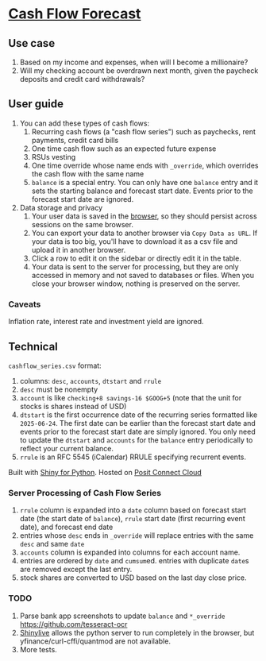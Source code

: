 # [Cash Flow Forecast](https://xiruizhao-cf.share.connect.posit.cloud)

## Use case

1.  Based on my income and expenses, when will I become a millionaire?
2.  Will my checking account be overdrawn next month, given the paycheck deposits and credit card withdrawals?

## User guide

1.  You can add these types of cash flows:
    1.  Recurring cash flows (a "cash flow series") such as paychecks, rent payments, credit card bills
    2.  One time cash flow such as an expected future expense
    3.  RSUs vesting
    4.  One time override whose name ends with `_override`, which overrides the cash flow with the same name
    5.  `balance` is a special entry. You can only have one `balance` entry and it sets the starting balance and forecast start date. Events prior to the forecast start date are ignored.
2.  Data storage and privacy
    1.  Your user data is saved in the [browser](https://en.wikipedia.org/wiki/Web_storage), so they should persist across sessions on the same browser.
    2.  You can export your data to another browser via `Copy Data as URL`. If your data is too big, you'll have to download it as a csv file and upload it in another browser.
    3.  Click a row to edit it on the sidebar or directly edit it in the table.
    4.  Your data is sent to the server for processing, but they are only accessed in memory and not saved to databases or files. When you close your browser window, nothing is preserved on the server.


### Caveats

Inflation rate, interest rate and investment yield are ignored.

## Technical

`cashflow_series.csv` format:

1.  columns: `desc`, `accounts`, `dtstart` and `rrule`
2.  `desc` must be nonempty
3.  `account` is like `checking+8 savings-16 $GOOG+5` (note that the unit for stocks is shares instead of USD)
4.  `dtstart` is the first occurrence date of the recurring series formatted like `2025-06-24`. The first date can be earlier than the forecast start date and events prior to the forecast start date are simply ignored. You only need to update the `dtstart` and `accounts` for the `balance` entry periodically to reflect your current balance.
5.  `rrule` is an RFC 5545 (iCalendar) RRULE specifying recurrent events.

Built with [Shiny for Python](https://shiny.posit.co/py/). Hosted on [Posit Connect Cloud](https://connect.posit.cloud)

### Server Processing of Cash Flow Series

1.  `rrule` column is expanded into a `date` column based on forecast start date (the start date of `balance`), `rrule` start date (first recurring event date), and forecast end date
2.  entries whose `desc` ends in `_override` will replace entries with the same `desc` and same `date`
3.  `accounts` column is expanded into columns for each account name.
4.  entries are ordered by `date` and `cumsum`ed. entries with duplicate `date`s are removed except the last entry.
5.  stock shares are converted to USD based on the last day close price.

### TODO

1.  Parse bank app screenshots to update `balance` and `*_override` https://github.com/tesseract-ocr
2.  [Shinylive](https://shiny.posit.co/py/get-started/shinylive.html) allows the python server to run completely in the browser, but yfinance/curl-cffi/quantmod are not available.
3.  More tests.